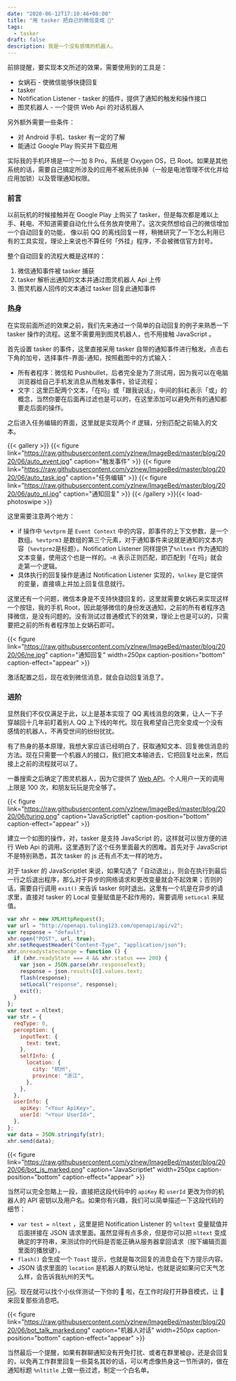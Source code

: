 ```yaml
---
date: "2020-06-12T17:10:46+08:00"
title: "用 tasker 把自己的微信变成 🤖"
tags:
  - tasker
draft: false
description: 我是一个没有感情的机器人。
---
```


前排提醒，要实现本文所述的效果，需要使用到的工具是：

- 女娲石 - 使微信能够快捷回复
- tasker
- Notification Listener - tasker 的插件，提供了通知的触发和操作接口
- 图灵机器人 - 一个提供 Web Api 的对话机器人

另外额外需要一些条件：

- 对 Android 手机、tasker 有一定的了解
- 能通过 Google Play 购买并下载应用

实际我的手机环境是一个一加 8 Pro，系统是 Oxygen OS，已 Root。如果是其他系统的话，需要自己搞定所涉及的应用不被系统杀掉（一般是电池管理不优化并给应用加锁）以及管理通知权限。

### 前言

以前玩机的时候接触并在 Google Play 上购买了 tasker，但是每次都是难以上手、耗电、不知道需要自动化什么任务放弃使用了。这次突然想给自己的微信增加一个自动回复的功能， 像以前 QQ 的离线回复一样，稍微研究了一下怎么利用已有的工具实现，理论上来说也不算任何「外挂」程序，不会被微信官方封号。

整个自动回复的流程大概是这样的：

1. 微信通知事件被 tasker 捕获
2. tasker 解析出通知的文本并通过图灵机器人 Api 上传
3. 图灵机器人回传的文本通过 tasker 回复此通知事件

### 热身

在实现前面所述的效果之前，我们先来通过一个简单的自动回复的例子来熟悉一下 tasker 操作的流程。这里不需要用到图灵机器人，也不用接触 JavaScript 。

首先设置 tasker 的事件，这里直接采用 tasker 自带的通知事件进行触发。点击右下角的加号，选择事件-界面-通知，按照截图中的方式输入：

- 所有者程序：微信和 Pushbullet，后者完全是为了测试用，因为我可以在电脑浏览器给自己手机发消息从而触发事件，验证流程；
- 文字：这里匹配两个文本，「在吗」或「跟我说话」，中间的斜杠表示「或」的概念，当然你要在后面再过滤也是可以的，在这里添加可以避免所有的通知都要走后面的操作。

之后进入任务编辑的界面，这里就是实现两个 if 逻辑，分别匹配之前输入的文本。

{{< gallery >}}
{{< figure link="https://raw.githubusercontent.com/yzlnew/ImageBed/master/blog/2020/06/auto_event.jpg" caption="触发事件" >}}
{{< figure link="https://raw.githubusercontent.com/yzlnew/ImageBed/master/blog/2020/06/auto_task.jpg" caption="任务编辑" >}}
{{< figure link="https://raw.githubusercontent.com/yzlnew/ImageBed/master/blog/2020/06/auto_nl.jpg" caption="通知回复" >}}
{{< /gallery >}}{{< load-photoswipe >}}

这里需要注意两个地方：

- if 操作中 `%evtprm` 是 `Event Context` 中的内容，即事件的上下文参数，是一个数组。`%evtprm3` 是数组的第三个元素，对于通知事件来说就是通知的文本内容（`%evtprm2`是标题）。Notification Listener 同样提供了`%nltext` 作为通知的文本变量，使用这个也是一样的。`~R` 表示正则匹配，即匹配到「在吗」就会走第一个逻辑。
- 具体执行的回复操作是通过 Notification Listener 实现的，`%nlkey` 是它提供的变量，直接填上并加上回复信息就行。

这里还有一个问题，微信本身是不支持快捷回复的，这里就需要女娲石来实现这样一个按钮，我的手机 Root，因此能够微信的身份发送通知，之前的所有者程序选择微信，是没有问题的。没有测试过普通模式下的效果，理论上也是可以的，只需要把之前的所有者程序加上女娲石即可。

{{< figure link="https://raw.githubusercontent.com/yzlnew/ImageBed/master/blog/2020/06/ne.jpg" caption="通知回复" width=250px caption-position="bottom" caption-effect="appear" >}}

激活配置之后，现在收到微信消息，就会自动回复消息了。

### 进阶

显然我们不仅仅满足于此，以上是基本实现了 QQ 离线消息的效果，让人一下子穿越回十几年前盯着别人 QQ 上下线的年代。现在我希望自己完全变成一个没有感情的机器人，不再受世间的纷纷扰扰。

有了热身的基本原理，我想大家应该已经明白了，获取通知文本、回复微信消息的方法。现在只需要一个机器人的接口，我们把文本输进去，它把回复吐出来，然后接上之前的流程就可以了。

一番搜索之后确定了图灵机器人，因为它提供了 [Web API](https://www.kancloud.cn/turing/www-tuling123-com/718227)。个人用户一天的调用上限是 100 次，和朋友玩玩是完全够了。

{{< figure link="https://raw.githubusercontent.com/yzlnew/ImageBed/master/blog/2020/06/turing.png" caption="JavaScriptlet" caption-position="bottom" caption-effect="appear" >}}

建立一个如图的操作，对，tasker 是支持 JavaScript 的，这样就可以很方便的进行 Web Api 的调用。这里遇到了这个任务里面最大的困难。首先对于 JavaScript 不是特别熟悉，其次 tasker 的 js 还有点不太一样的地方。

对于 tasker 的 JavaScriptlet 来说，如果勾选了「自动退出」，则会在执行到最后一行之后退出程序，那么对于异步的网络请求和更改变量就会不起效果；否则的话，需要自行调用 `exit()` 来告诉 tasker 何时退出。这里有一个坑是在异步的请求里，直接对 tasker 的 Local 变量赋值是不起作用的，需要调用 `setLocal` 来赋值。

```javascript
var xhr = new XMLHttpRequest();
var url = "http://openapi.tuling123.com/openapi/api/v2";
var response = "default";
xhr.open("POST", url, true);
xhr.setRequestHeader("Content-Type", "application/json");
xhr.onreadystatechange = function () {
  if (xhr.readyState === 4 && xhr.status === 200) {
    var json = JSON.parse(xhr.responseText);
    response = json.results[0].values.text;
    flash(response);
    setLocal("response", response);
    exit();
  }
};
var text = nltext;
var str = {
  reqType: 0,
  perception: {
    inputText: {
      text: text,
    },
    selfInfo: {
      location: {
        city: "杭州",
        province: "浙江",
      },
    },
  },
  userInfo: {
    apiKey: "<Your ApiKey>",
    userId: "<Your UserId>",
  },
};
var data = JSON.stringify(str);
xhr.send(data);
```

{{< figure link="https://raw.githubusercontent.com/yzlnew/ImageBed/master/blog/2020/06/bot_js_marked.png" caption="JavaScriptlet" width=250px caption-position="bottom" caption-effect="appear" >}}

当然可以完全忽略上一段，直接把这段代码中的 `apiKey` 和 `userId` 更改为你的机器人的 API 密钥以及用户名。如果你有兴趣，我们可以简单描述一下这段代码的细节：

- `var test = nltext` ，这里是把 Notification Listener 的 `%nltext` 变量赋值并后面拼接在 JSON 请求里面。虽然显得有点多余，但是你可以把 `nltext` 变成确定的字符串，来测试你的代码是否能正确从服务器拿回请求（按下编辑页面里面的播放键）。
- `flash()` 会生成一个 `Toast` 提示，也就是每次回复的消息会在下方提示内容。
- JSON 请求里面的 `location` 是机器人的默认地址，也就是说如果问它天气怎么样，会告诉我杭州的天气。

🆗，现在就可以找个小伙伴测试一下你的 🤖 啦，在工作时段打开静音模式，让 🤖 来回复那些消息吧。

{{< figure link="https://raw.githubusercontent.com/yzlnew/ImageBed/master/blog/2020/06/bot_talk_marked.png" caption="机器人对话" width=250px caption-position="bottom" caption-effect="appear" >}}

当然最后一个提醒，如果有群聊通知没有开免打扰、或者在群里被@，还是会回复的，以免再工作群里回复一些莫名其妙的话，可以考虑像热身这一节所讲的，做在通知标题 `%nltitle` 上做一些过滤，制定一个白名单。
